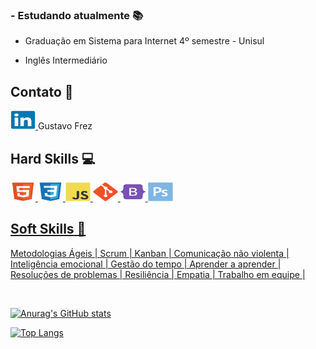 
### - Estudando atualmente :books:

* Graduação em Sistema para Internet 4º semestre - Unisul <br>

* Inglês Intermediário <br>

## **Contato** :calling:

<a href="https://www.linkedin.com/in/gustavofrez-desenvolvedor-web-front-end/" target="_blank">
<img aling="center" alt="GustavoFrez-Linkedin" height="30" width="40" src ="https://raw.githubusercontent.com/devicons/devicon/master/icons/linkedin/linkedin-original.svg"
style="max-widht:100%;">
</a> Gustavo Frez 


## **Hard Skills** :computer:

<a href="#">
<img aling="center" alt="HTML" height="30" width="40" src ="https://raw.githubusercontent.com/devicons/devicon/master/icons/html5/html5-original.svg"
style="max-widht:100%;">

<a href="#">
<img aling="center" alt="CSS" height="30" width="40" src ="https://raw.githubusercontent.com/devicons/devicon/master/icons/css3/css3-original.svg"
style="max-widht:100%;">

<a href="#">
<img aling="center" alt="JS" height="30" width="40" src ="https://raw.githubusercontent.com/devicons/devicon/master/icons/javascript/javascript-original.svg"
style="max-widht:100%;"> 
   
<a href="#">
<img aling="center" alt="GIT" height="30" width="40" src ="https://raw.githubusercontent.com/devicons/devicon/master/icons/git/git-original.svg"
style="max-widht:100%;">     
   
<a href="#">
<img aling="center" alt="Bootstrap" height="30" width="40" src ="https://raw.githubusercontent.com/devicons/devicon/master/icons/bootstrap/bootstrap-plain.svg"
style="max-widht:100%;">
      
<a href="#">
<img aling="center" alt="Photoshop" height="30" width="40" src ="https://raw.githubusercontent.com/devicons/devicon/master/icons/photoshop/photoshop-plain.svg"
style="max-widht:100%;">  
 
 

 ## **Soft Skills** :brain:

Metodologias Ágeis | Scrum | Kanban | Comunicação não violenta | Inteligência emocional | Gestão do tempo | 
Aprender a aprender | Resoluções de problemas | Resiliência | Empatia |  Trabalho em equipe |

   <br>
   
![Anurag's GitHub stats](https://github-readme-stats.vercel.app/api?username=GUstavoFrez&show_icons=true&theme=tokyonight) 

[![Top Langs](https://github-readme-stats.vercel.app/api/top-langs/?username=anuraghazra&layout=compact)](https://github.com/anuraghazra/github-readme-stats?)

